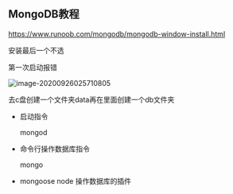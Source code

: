 ## MongoDB教程

https://www.runoob.com/mongodb/mongodb-window-install.html

安装最后一个不选

第一次启动报错

![image-20200926025710805](C:\Users\86156\AppData\Roaming\Typora\typora-user-images\image-20200926025710805.png)

去c盘创建一个文件夹data再在里面创建一个db文件夹

- 启动指令

  mongod

- 命令行操作数据库指令

  mongo

- mongoose node 操作数据库的插件